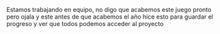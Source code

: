 Estamos trabajando en equipo, no digo que acabemos este juego pronto pero ojala y este antes de que acabemos el año
hice esto para guardar el progreso y ver que todos podemos acceder al proyecto
